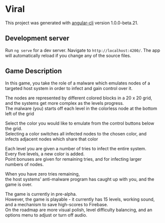 # Viral

This project was generated with [angular-cli](https://github.com/angular/angular-cli) version 1.0.0-beta.21.

## Development server
Run `ng serve` for a dev server. Navigate to `http://localhost:4200/`. The app will automatically reload if you change any of the source files.

## Game Description
<div class="description">
    <p>In this game, you take the role of a malware which emulates nodes of a targeted host system in order to infect and gain control over it.</p>
    <p>The nodes are represented by different colored blocks in a 20 x 20 grid, and the systems get more complex as the levels progress.<br/>
    The malware (you) starts off each level in the colorless node at the bottom left of the grid</p>
    <p>Select the color you would like to emulate from the control buttons below the grid. <br/> 
      Selecting a color switches all infected nodes to the chosen color,
      and infects adjacent nodes which share that color</p>
    <p>Each level you are given a number of tries to infect the entire system. <br/>
      Every five levels, a new color is added.<br />
      Point bonuses are given for remaining tries, and for infecting larger numbers of nodes. <br/>
    </p>
    <p>When you have zero tries remaining, <br />
      the host systems' anti-malware program has caught up with you, and the game is over.</p>
    <p>The game is currently in pre-alpha. <br/>
    However, the game is playable - it currently has 15 levels, working sound, and a mechanism to save high-scores to Firebase. <br/>
    On the roadmap are more visual polish, level difficulty balancing, and an options menu to adjust or turn off audio.</p>
  </div>